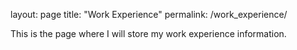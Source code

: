 layout: page
title: "Work Experience"
permalink: /work_experience/

This is the page where I will store my work experience information.

